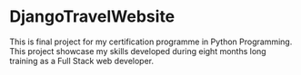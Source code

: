 # DjangoTravelWebsite

This is final project for my certification programme in Python Programming.
This project showcase my skills developed during eight months long training as a Full Stack web developer. 
